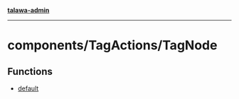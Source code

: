 [**talawa-admin**](../../../README.md)

***

# components/TagActions/TagNode

## Functions

- [default](functions/default.md)

